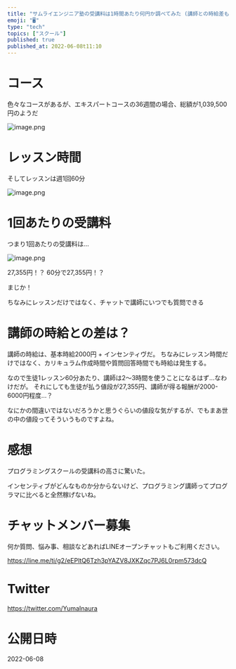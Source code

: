 ```yaml
---
title: "サムライエンジニア塾の受講料は1時間あたり何円か調べてみた (講師との時給差も)"
emoji: "🖥"
type: "tech"
topics: ["スクール"]
published: true
published_at: 2022-06-08t11:10
---
```


# コース

色々なコースがあるが、エキスパートコースの36週間の場合、総額が1,039,500円のようだ

![image.png](https://qiita-image-store.s3.ap-northeast-1.amazonaws.com/0/89618/4a6e316c-3e30-781d-eb8a-7a082c09b2e4.png)

# レッスン時間

そしてレッスンは週1回60分

![image.png](https://qiita-image-store.s3.ap-northeast-1.amazonaws.com/0/89618/4586951d-1a47-0ac0-24d1-7dcb09cdc99b.png)

# 1回あたりの受講料

つまり1回あたりの受講料は…

![image.png](https://qiita-image-store.s3.ap-northeast-1.amazonaws.com/0/89618/2abac0de-57d2-4d21-a175-98282b92a0c3.png)


27,355円！？
60分で27,355円！？

まじか！

ちなみにレッスンだけではなく、チャットで講師にいつでも質問できる

# 講師の時給との差は？

講師の時給は、基本時給2000円 + インセンティヴだ。
ちなみにレッスン時間だけではなく、カリキュラム作成時間や質問回答時間でも時給は発生する。

なので生徒1レッスン60分あたり、講師は2〜3時間を使うことになるはず…なわけだが。
それにしても生徒が払う値段が27,355円、講師が得る報酬が2000-6000円程度…？

なにかの間違いではないだろうかと思うぐらいの値段な気がするが、でもまあ世の中の値段ってそういうものですよね。


# 感想

プログラミングスクールの受講料の高さに驚いた。

インセンティブがどんなものか分からないけど、プログラミング講師ってプログラマに比べると全然稼げないね。

<!-- Update From Qiita API -->

# チャットメンバー募集


何か質問、悩み事、相談などあればLINEオープンチャットもご利用ください。

https://line.me/ti/g2/eEPltQ6Tzh3pYAZV8JXKZqc7PJ6L0rpm573dcQ





# Twitter


https://twitter.com/YumaInaura


<!-- Update From Qiita API -->



# 公開日時

2022-06-08

